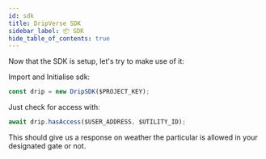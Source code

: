```yaml
---
id: sdk
title: DripVerse SDK
sidebar_label: 📦 SDK
hide_table_of_contents: true
---
```


Now that the SDK is setup, let's try to make use of it:

Import and Initialise sdk:

```js
const drip = new DripSDK($PROJECT_KEY);
```

Just check for access with:

```js
await drip.hasAccess($USER_ADDRESS, $UTILITY_ID);
```

This should give us a response on weather the particular is allowed in your designated gate or not.
